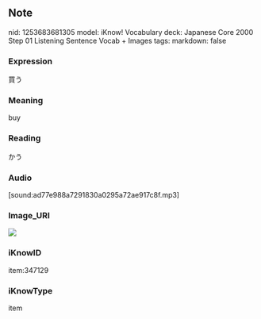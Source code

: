 ## Note
nid: 1253683681305
model: iKnow! Vocabulary
deck: Japanese Core 2000 Step 01 Listening Sentence Vocab + Images
tags: 
markdown: false

### Expression
買う

### Meaning
buy

### Reading
かう

### Audio
[sound:ad77e988a7291830a0295a72ae917c8f.mp3]

### Image_URI
<!DOCTYPE html>
<title></title>
<img src="ef9a9269154751a5bb225195baae5b17.jpg">



### iKnowID
item:347129

### iKnowType
item
